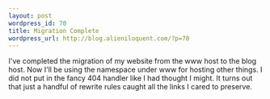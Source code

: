 ```yaml
---
layout: post
wordpress_id: 70
title: Migration Complete
wordpress_url: http://blog.alieniloquent.com/?p=70
---
```

I've completed the migration of my website from the www host to the blog host.
Now I'll be using the namespace under www for hosting other things. I did not
put in the fancy 404 handler like I had thought I might. It turns out that
just a handful of rewrite rules caught all the links I cared to preserve.

